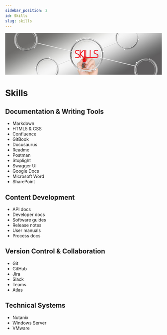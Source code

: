 ```yaml
---
sidebar_position: 2
id: Skills
slug: skills
---
```


![](../static/img/skills_banner.jpg)

# Skills

## Documentation & Writing Tools

- Markdown
- HTML5 & CSS
- Confluence
- GitBook
- Docusaurus
- Readme
- Postman
- Stoplight
- Swagger UI
- Google Docs
- Microsoft Word
- SharePoint

## Content Development

- API docs
- Developer docs
- Software guides
- Release notes
- User manuals
- Process docs

## Version Control & Collaboration

- Git
- GitHub
- Jira
- Slack
- Teams
- Atlas

## Technical Systems

- Nutanix
- Windows Server
- VMware
